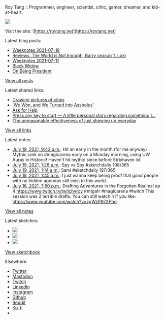 Roy Tang :: Programmer, engineer, scientist, critic, gamer, dreamer, and kid-at-heart.

![](https://roytang.net/static/img/profile.jpg)

Visit the site: ![https://roytang.net](https://roytang.net)

Latest blog posts:

- [Weeknotes 2021-07-18](https://roytang.net/2021/07/weeknotes-2021-07-18/)
- [Reviews: The World is Not Enough, Barry season 1, Loki](https://roytang.net/2021/07/wine-barry-loki/)
- [Weeknotes 2021-07-11](https://roytang.net/2021/07/weeknotes-2021-07-11/)
- [Black Widow](https://roytang.net/2021/07/black-widow/)
- [On Being President](https://roytang.net/2021/07/on-being-president/)

[View all posts](https://roytang.net/blog)

Latest shared links:

- [Drawing pictures of cities](https://roytang.net/2021/07/drawing-pictures-of-cities/)
- [‘We Won, and We Turned Into Assholes’](https://roytang.net/2021/07/we-won-and-we-turned-into-assholes/)
- [Ask for Help](https://roytang.net/2021/07/ask-for-help/)
- [Press any key to start — A little personal story regarding something I...](https://roytang.net/2021/07/press-any-key-to-start-a-little-personal-story-regarding-something-i/)
- [The unreasonable effectiveness of just showing up everyday](https://roytang.net/2021/07/the-unreasonable-effectiveness-of-just-showing-up-everyday/)

[View all links](https://roytang.net/links)

Latest notes:

- [July 19, 2021, 9:42 a.m.](https://roytang.net/2021/07/1416936573212389378/): Hit an early in the month (for me anyway) Mythic rank on #magicarena early on a Monday morning, using UW Auras in Historic! Haven&#x27;t hit mythic since before Strixhaven lol.
- [July 19, 2021, 1:28 a.m.](https://roytang.net/2021/07/1416812141814829059/): Spy vs Spy #sketchdaily 198/365
- [July 19, 2021, 1:14 a.m.](https://roytang.net/2021/07/1416808621573173249/): Sami #sketchdaily 197/365
- [July 18, 2021, 1:45 a.m.](https://roytang.net/2021/07/1416454051726643201/): I just wanna keep being proof that good people with no hidden agendas still exist in this world.
- [July 16, 2021, 7:50 p.m.](https://roytang.net/2021/07/1416002250653192192/): Drafting Adventures in the Forgotten Realms! ep 4 https://www.twitch.tv/twitchyroy #mtgafr #magicarena #twitch This session was 2 terrible drafts. You can still watch it if you like: https://www.youtube.com/watch?v=zgWzP97XPno

[View all notes](https://roytang.net/notes)

Latest sketches:


- ![](https://roytang.net/media/cache/e3/ef/e3ef1771e5a6fe02c912def73b747392.jpg)
- ![](https://roytang.net/media/cache/99/3b/993ba4f3f321dbf75e1475565204da0c.jpg)
- ![](https://roytang.net/media/cache/9a/a8/9aa89a9ae762454f02b279a83b59d2ae.jpg)

[View sketchbook](https://roytang.net/albums/sketchbook)


Elsewhere:

- [Twitter](https://twitter.com/roytang)
- [Mastodon](https://mastodon.technology/@roytang)
- [Twitch](https://twitch.tv/twitchyroy)
- [LinkedIn](https://www.linkedin.com/in/roytang)
- [Instagram](https://instagram.com/roytang0400)
- [Github](https://github.com/roytang)
- [Reddit](https://reddit.com/u/hungryroy)
- [Ko-fi](https://ko-fi.com/roytang)
- [](mailto:hello@roytang.net)